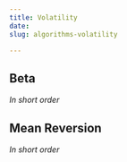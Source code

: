 ```yaml
---
title: Volatility
date: 
slug: algorithms-volatility

---
```

## Beta

_In short order_

## Mean Reversion

_In short order_